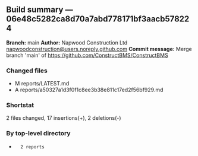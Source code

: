 ## Build summary — 06e48c5282ca8d70a7abd778171bf3aacb578224

**Branch:** main **Author:** Napwood Construction Ltd <napwoodconstruction@users.noreply.github.com>
**Commit message:** Merge branch 'main' of https://github.com/ConstructBMS/ConstructBMS

### Changed files

- M reports/LATEST.md
- A reports/a50327a1d3f0f1c8ee3b38e811c17ed2f56bf929.md

### Shortstat

2 files changed, 17 insertions(+), 2 deletions(-)

### By top-level directory

-       2 reports
